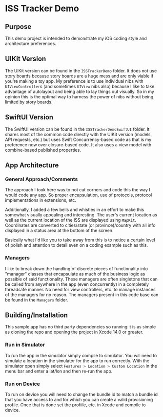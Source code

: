 # ISS Tracker Demo

## Purpose
This demo project is intended to demonstrate my iOS coding style and architecture preferences.

## UIKit Version
The UIKit version can be found in the `ISSTrackerDemo` folder.  It does not use story boards because story boards are a huge mess and are only viable if you're making a toy app.  My preference is to use individual nibs with `UIViewController`s (and sometimes `UIView` nibs also) because I like to take advantage of autolayout and being able to lay things out visually.  So in my opinion this is the optimal way to harness the power of nibs without being limited by story boards.

## SwiftUI Version
The SwiftUI version can be found in the `ISSTrackerDemoSwiftUI` folder.  It shares most of the common code directly with the UIKit version (models, API requests, etc.) but uses Swift Concurrency-based  code as that is my preference now over closure-based code.  It also uses a view model with combine-based published properties.


## App Architecture
### General Approach/Comments
The approach I took here was to not cut corners and code this the way I would code any app.  So proper encapsulation, use of protocols, protocol implementations in extensions, etc.

Additionally, I added a few bells and whistles in an effort to make this somewhat visually appealing and interesting.  The user's current location as well as the current location of the ISS are displayed using `MapKit`.  Coordinates are converted to cities/state (or province)/country with all info displayed in a status area at the bottom of the screen. 

Basically what I'd like you to take away from this is to notice a certain level of polish and attention to detail even on a coding example such as this.


### Managers
I like to break down the handling of discrete pieces of functionality into "manager" classes that encapsulate as much of the business logic as possible of said functionality.  These managers are often singletons that can be called from anywhere in the app (even concurrently) in a completely threadsafe manner.  No need for view controllers, etc. to manage instances of the managers for no reason.  The managers present in this code base can be found in the `Managers` folder.

## Building/Installation
This sample app has no third party dependencies so running it is as simple as cloning the repo and opening the project in Xcode 14.0 or greater.

### Run in Simulator
To run the app in the simulator simply compile to simulator.  You will need to simulate a location in the simulator for the app to run correctly.  With the simulator open simply select `Features > Location > Custom Location` in the menu bar and enter a lat/lon and then re-run the app.

### Run on Device
To run on device you will need to change the bundle id to match a bundle id that you have access to and for which you can create a valid provisioning profile.  Once that is done set the profiile, etc. in Xcode and compile to device.